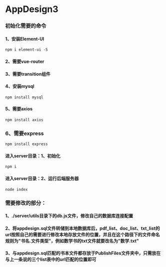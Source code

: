 # AppDesign3
### 初始化需要的命令
#### 1、安装Element-UI
```
npm i element-ui -S
```
#### 2、需要vue-router
#### 3、需要transition组件
#### 4、安装mysql
```
npm install mysql
```
#### 5、需要axios
```
npm install axios
```
### 6、需要express
```
npm install express
```

#### 进入server目录：1、初始化
 ```
 npm i
 ```
#### 进入server目录：2、运行后端服务器
```
node index
```


### 需要修改的部分：
#### 1、./server/utils目录下的db.js文件，修改自己的数据库连接配置
#### 2、将appdesign.sql文件转储到本地数据库后，pdf_list、doc_list、txt_list的url按照自己的需要进行修改本地存放文件的位置，并且在这个路径下的文件命名规则为"书名.文件类型"，例如数学书的txt文件就要改名为"数学.txt"
#### 3、与appdesign.sql匹配的书本文件都存放于PublishFiles文件夹中，只需放在与上一条说的三个list表中的url匹配的位置即可
